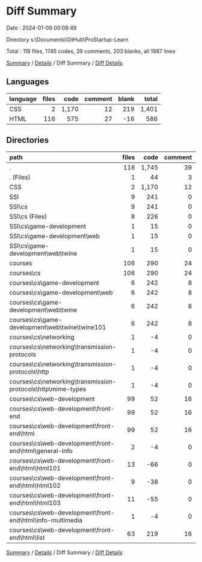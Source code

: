 # Diff Summary

Date : 2024-01-09 00:08:49

Directory s:\\Documents\\GitHub\\ProStartup-Learn

Total : 118 files,  1745 codes, 39 comments, 203 blanks, all 1987 lines

[Summary](results.md) / [Details](details.md) / Diff Summary / [Diff Details](diff-details.md)

## Languages
| language | files | code | comment | blank | total |
| :--- | ---: | ---: | ---: | ---: | ---: |
| CSS | 2 | 1,170 | 12 | 219 | 1,401 |
| HTML | 116 | 575 | 27 | -16 | 586 |

## Directories
| path | files | code | comment | blank | total |
| :--- | ---: | ---: | ---: | ---: | ---: |
| . | 118 | 1,745 | 39 | 203 | 1,987 |
| . (Files) | 1 | 44 | 3 | 0 | 47 |
| CSS | 2 | 1,170 | 12 | 219 | 1,401 |
| SSI | 9 | 241 | 0 | 0 | 241 |
| SSI\\cs | 9 | 241 | 0 | 0 | 241 |
| SSI\\cs (Files) | 8 | 226 | 0 | 0 | 226 |
| SSI\\cs\\game-development | 1 | 15 | 0 | 0 | 15 |
| SSI\\cs\\game-development\\web | 1 | 15 | 0 | 0 | 15 |
| SSI\\cs\\game-development\\web\\twine | 1 | 15 | 0 | 0 | 15 |
| courses | 106 | 290 | 24 | -16 | 298 |
| courses\\cs | 106 | 290 | 24 | -16 | 298 |
| courses\\cs\\game-development | 6 | 242 | 8 | 2 | 252 |
| courses\\cs\\game-development\\web | 6 | 242 | 8 | 2 | 252 |
| courses\\cs\\game-development\\web\\twine | 6 | 242 | 8 | 2 | 252 |
| courses\\cs\\game-development\\web\\twine\\twine101 | 6 | 242 | 8 | 2 | 252 |
| courses\\cs\\networking | 1 | -4 | 0 | 0 | -4 |
| courses\\cs\\networking\\transmission-protocols | 1 | -4 | 0 | 0 | -4 |
| courses\\cs\\networking\\transmission-protocols\\http | 1 | -4 | 0 | 0 | -4 |
| courses\\cs\\networking\\transmission-protocols\\http\\mime-types | 1 | -4 | 0 | 0 | -4 |
| courses\\cs\\web-development | 99 | 52 | 16 | -18 | 50 |
| courses\\cs\\web-development\\front-end | 99 | 52 | 16 | -18 | 50 |
| courses\\cs\\web-development\\front-end\\html | 99 | 52 | 16 | -18 | 50 |
| courses\\cs\\web-development\\front-end\\html\\general-info | 2 | -4 | 0 | 0 | -4 |
| courses\\cs\\web-development\\front-end\\html\\html101 | 13 | -66 | 0 | -13 | -79 |
| courses\\cs\\web-development\\front-end\\html\\html102 | 9 | -38 | 0 | 0 | -38 |
| courses\\cs\\web-development\\front-end\\html\\html103 | 11 | -55 | 0 | 0 | -55 |
| courses\\cs\\web-development\\front-end\\html\\info-multimedia | 1 | -4 | 0 | 0 | -4 |
| courses\\cs\\web-development\\front-end\\html\\list | 63 | 219 | 16 | -5 | 230 |

[Summary](results.md) / [Details](details.md) / Diff Summary / [Diff Details](diff-details.md)